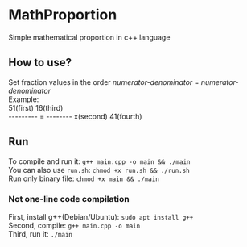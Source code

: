 # MathProportion
Simple mathematical proportion in c++ language

## How to use?
Set fraction values in the order *numerator-denominator* = *numerator-denominator*<br>
Example:<br>
51(first)   16(third)<br>
--------- = --------
x(second)   41(fourth)

## Run
To compile and run it: `g++ main.cpp -o main && ./main`<br>
You can also use `run.sh`: `chmod +x run.sh && ./run.sh`<br>
Run only binary file: `chmod +x main && ./main`
### Not one-line code compilation
First, install g++(Debian/Ubuntu): `sudo apt install g++`<br>
Second, compile: `g++ main.cpp -o main`<br>
Third, run it: `./main`
